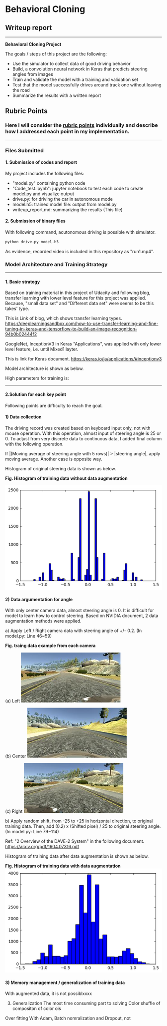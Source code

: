 ﻿# **Behavioral Cloning** 
## Writeup report
---

**Behavioral Cloning Project**

The goals / steps of this project are the following:
* Use the simulator to collect data of good driving behavior
* Build, a convolution neural network in Keras that predicts steering angles from images
* Train and validate the model with a training and validation set
* Test that the model successfully drives around track one without leaving the road
* Summarize the results with a written report


[//]: # (Image References)

[image1]: ./fig/Hist_with_CSV.png  "Hist before augmentation"
[image2]: ./fig/Hist_after_aug.png "Hist after augmentation"
[image3]: ./fig/Example_after_aug.png "Recovery Image"
[image4]: ./fig/Train.png  "RMS data during training"
[image5]: ./fig/train_Example_left.jpg "training data example of left camera"
[image6]: ./fig/train_Example_center.jpg "training data example of center camera"
[image7]: ./fig/train_Example_right.jpg "training data example of right camera"


## Rubric Points
### Here I will consider the [rubric points](https://review.udacity.com/#!/rubrics/432/view) individually and describe how I addressed each point in my implementation.  

---
### Files Submitted 

#### 1. Submission of codes and report

My project includes the following files:
* "model.py" containing python code 
* "Code_test.ipynb": jupyter notebook to test each code to create model.py and visualize output
* drive.py: for driving the car in autonomous mode
* model.h5: trained model file: output from model.py 
* writeup_report.md: summarizing the results (This file)

#### 2. Submission of binary files
With following command, acutonomous driving is possible with simulator.
```sh
python drive.py model.h5
```
As evidence, recorded video is included in this repository as "run1.mp4".

### Model Architecture and Training Strategy
---

#### 1. Basic strategy
 Based on training material in this project of Udacity and following blog, transfer learning with lower level feature for this project was applied.
 Because, "small data set" and "Different data set" were seems to be this takes' type.

 This is Link of blog, which shows transfer learning types.
 https://deeplearningsandbox.com/how-to-use-transfer-learning-and-fine-tuning-in-keras-and-tensorflow-to-build-an-image-recognition-94b0b02444f2

 GoogleNet, InceptionV3 in Keras "Applications", was applied with only lower level feature, i.e. until Mixed1 layter.
 
 This is link for Keras document.
 https://keras.io/ja/applications/#inceptionv3

 Model architecture is shown as below.
 
 High parameters for training is:
 
 ---
#### 2.Solution for each key point
 Following points are difficulty to reach the goal.
 
#### 1) Data collection

 The driving record was created based on keyboard input only, not with mouse operation. With this operation, almost input of steering angle is 25 or 0. To adjust from very discrete data to continuous data, I added final column with the following operation.

 If |(Moving average of steering angle with 5 rows)| > |steering angle|, apply moving average. Another case is opposite way.

 Histogram of original steering data is shown as below.

**Fig. Histogram of training data without data augmentation**

![alt text][image1]


#### 2) Data argumentation for angle

With only center camera data, almost steering angle is 0. It is difficult for model to learn how to control steering.
  Based on NVIDIA document, 2 data augmentation methods were applied.
  
  a) Apply Left / Right camera data with steering angle of +/- 0.2.
  (In model.py: Line 46~59)

**Fig. traing data example from each camera**

(a) Left
![alt text][image5]

(b) Center
![alt text][image6]

(c) Right
![alt text][image7]

  b) Apply random shift, from -25 to +25 in horizontal direction, to original training data.
  Then, add (0.2) x (Shifted pixel) / 25 to original steering angle. 
  (In model.py: Line 79~114)

Ref: "2 Overview of the DAVE-2 System" in the following document.
https://arxiv.org/pdf/1604.07316.pdf

 Histogram of training data after data augmentation is shown as below.

**Fig. Histogram of training data with data augmentation**
![alt text][image2]

#### 3) Memory management / generalization of training data

 With augmented data, it is not possiblxxxx 

3) Generalization
 The most time consuming part to solving
 Color shuffle of compositon of color ois


 Over fitting
 With Adam, Batch nomralization and Dropout, not 


